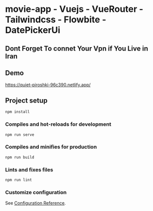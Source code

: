 # movie-app - Vuejs - VueRouter - Tailwindcss - Flowbite - DatePickerUi
## Dont Forget To connet Your Vpn if You Live in Iran

## Demo
https://quiet-piroshki-96c390.netlify.app/



## Project setup
```
npm install
```

### Compiles and hot-reloads for development
```
npm run serve
```

### Compiles and minifies for production
```
npm run build
```

### Lints and fixes files
```
npm run lint
```

### Customize configuration
See [Configuration Reference](https://cli.vuejs.org/config/).
